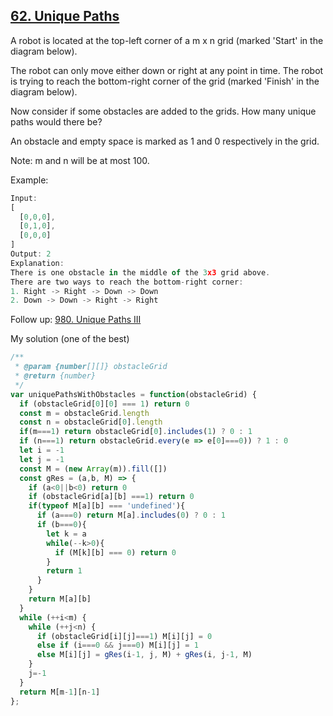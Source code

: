 ## [62. Unique Paths](https://leetcode.com/problems/unique-paths/)
A robot is located at the top-left corner of a m x n grid (marked 'Start' in the diagram below).

The robot can only move either down or right at any point in time. The robot is trying to reach the bottom-right corner of the grid (marked 'Finish' in the diagram below).

Now consider if some obstacles are added to the grids. How many unique paths would there be?

An obstacle and empty space is marked as 1 and 0 respectively in the grid.

Note: m and n will be at most 100.

Example:

```js
Input:
[
  [0,0,0],
  [0,1,0],
  [0,0,0]
]
Output: 2
Explanation:
There is one obstacle in the middle of the 3x3 grid above.
There are two ways to reach the bottom-right corner:
1. Right -> Right -> Down -> Down
2. Down -> Down -> Right -> Right
```

Follow up: [980. Unique Paths III](https://leetcode.com/problems/unique-paths-iii/)

My solution (one of the best)

```js
/**
 * @param {number[][]} obstacleGrid
 * @return {number}
 */
var uniquePathsWithObstacles = function(obstacleGrid) {
  if (obstacleGrid[0][0] === 1) return 0
  const m = obstacleGrid.length
  const n = obstacleGrid[0].length
  if(m===1) return obstacleGrid[0].includes(1) ? 0 : 1
  if (n===1) return obstacleGrid.every(e => e[0]===0)) ? 1 : 0
  let i = -1
  let j = -1
  const M = (new Array(m)).fill([])
  const gRes = (a,b, M) => {
    if (a<0||b<0) return 0
    if (obstacleGrid[a][b] ===1) return 0
    if(typeof M[a][b] === 'undefined'){
      if (a===0) return M[a].includes(0) ? 0 : 1
      if (b===0){
        let k = a
        while(--k>0){
          if (M[k][b] === 0) return 0
        }
        return 1
      }
    }
    return M[a][b]
  }
  while (++i<m) {
    while (++j<n) {
      if (obstacleGrid[i][j]===1) M[i][j] = 0
      else if (i===0 && j===0) M[i][j] = 1
      else M[i][j] = gRes(i-1, j, M) + gRes(i, j-1, M)
    }
    j=-1
  }
  return M[m-1][n-1]
};
```
